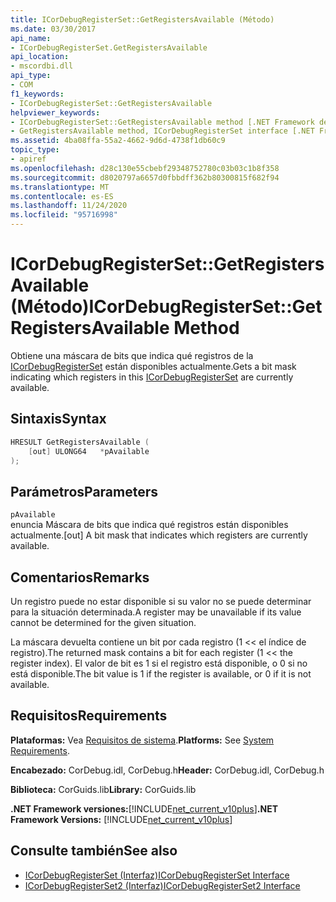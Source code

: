 ```yaml
---
title: ICorDebugRegisterSet::GetRegistersAvailable (Método)
ms.date: 03/30/2017
api_name:
- ICorDebugRegisterSet.GetRegistersAvailable
api_location:
- mscordbi.dll
api_type:
- COM
f1_keywords:
- ICorDebugRegisterSet::GetRegistersAvailable
helpviewer_keywords:
- ICorDebugRegisterSet::GetRegistersAvailable method [.NET Framework debugging]
- GetRegistersAvailable method, ICorDebugRegisterSet interface [.NET Framework debugging]
ms.assetid: 4ba08ffa-55a2-4662-9d6d-4738f1db60c9
topic_type:
- apiref
ms.openlocfilehash: d28c130e55cbebf29348752780c03b03c1b8f358
ms.sourcegitcommit: d8020797a6657d0fbbdff362b80300815f682f94
ms.translationtype: MT
ms.contentlocale: es-ES
ms.lasthandoff: 11/24/2020
ms.locfileid: "95716998"
---
```

# <a name="icordebugregistersetgetregistersavailable-method"></a><span data-ttu-id="2a757-102">ICorDebugRegisterSet::GetRegistersAvailable (Método)</span><span class="sxs-lookup"><span data-stu-id="2a757-102">ICorDebugRegisterSet::GetRegistersAvailable Method</span></span>

<span data-ttu-id="2a757-103">Obtiene una máscara de bits que indica qué registros de la [ICorDebugRegisterSet](icordebugregisterset-interface.md) están disponibles actualmente.</span><span class="sxs-lookup"><span data-stu-id="2a757-103">Gets a bit mask indicating which registers in this [ICorDebugRegisterSet](icordebugregisterset-interface.md) are currently available.</span></span>  
  
## <a name="syntax"></a><span data-ttu-id="2a757-104">Sintaxis</span><span class="sxs-lookup"><span data-stu-id="2a757-104">Syntax</span></span>  
  
```cpp  
HRESULT GetRegistersAvailable (  
    [out] ULONG64   *pAvailable  
);  
```  
  
## <a name="parameters"></a><span data-ttu-id="2a757-105">Parámetros</span><span class="sxs-lookup"><span data-stu-id="2a757-105">Parameters</span></span>  

 `pAvailable`  
 <span data-ttu-id="2a757-106">enuncia Máscara de bits que indica qué registros están disponibles actualmente.</span><span class="sxs-lookup"><span data-stu-id="2a757-106">[out] A bit mask that indicates which registers are currently available.</span></span>  
  
## <a name="remarks"></a><span data-ttu-id="2a757-107">Comentarios</span><span class="sxs-lookup"><span data-stu-id="2a757-107">Remarks</span></span>  

 <span data-ttu-id="2a757-108">Un registro puede no estar disponible si su valor no se puede determinar para la situación determinada.</span><span class="sxs-lookup"><span data-stu-id="2a757-108">A register may be unavailable if its value cannot be determined for the given situation.</span></span>  
  
 <span data-ttu-id="2a757-109">La máscara devuelta contiene un bit por cada registro (1 << el índice de registro).</span><span class="sxs-lookup"><span data-stu-id="2a757-109">The returned mask contains a bit for each register (1 << the register index).</span></span> <span data-ttu-id="2a757-110">El valor de bit es 1 si el registro está disponible, o 0 si no está disponible.</span><span class="sxs-lookup"><span data-stu-id="2a757-110">The bit value is 1 if the register is available, or 0 if it is not available.</span></span>  
  
## <a name="requirements"></a><span data-ttu-id="2a757-111">Requisitos</span><span class="sxs-lookup"><span data-stu-id="2a757-111">Requirements</span></span>  

 <span data-ttu-id="2a757-112">**Plataformas:** Vea [Requisitos de sistema](../../get-started/system-requirements.md).</span><span class="sxs-lookup"><span data-stu-id="2a757-112">**Platforms:** See [System Requirements](../../get-started/system-requirements.md).</span></span>  
  
 <span data-ttu-id="2a757-113">**Encabezado:** CorDebug.idl, CorDebug.h</span><span class="sxs-lookup"><span data-stu-id="2a757-113">**Header:** CorDebug.idl, CorDebug.h</span></span>  
  
 <span data-ttu-id="2a757-114">**Biblioteca:** CorGuids.lib</span><span class="sxs-lookup"><span data-stu-id="2a757-114">**Library:** CorGuids.lib</span></span>  
  
 <span data-ttu-id="2a757-115">**.NET Framework versiones:**[!INCLUDE[net_current_v10plus](../../../../includes/net-current-v10plus-md.md)]</span><span class="sxs-lookup"><span data-stu-id="2a757-115">**.NET Framework Versions:** [!INCLUDE[net_current_v10plus](../../../../includes/net-current-v10plus-md.md)]</span></span>  
  
## <a name="see-also"></a><span data-ttu-id="2a757-116">Consulte también</span><span class="sxs-lookup"><span data-stu-id="2a757-116">See also</span></span>

- [<span data-ttu-id="2a757-117">ICorDebugRegisterSet (Interfaz)</span><span class="sxs-lookup"><span data-stu-id="2a757-117">ICorDebugRegisterSet Interface</span></span>](icordebugregisterset-interface.md)
- [<span data-ttu-id="2a757-118">ICorDebugRegisterSet2 (Interfaz)</span><span class="sxs-lookup"><span data-stu-id="2a757-118">ICorDebugRegisterSet2 Interface</span></span>](icordebugregisterset2-interface.md)

